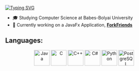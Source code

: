 [![Typing SVG](https://readme-typing-svg.demolab.com/?lines=Hi+,+I'm+Adelina!;Here+are+some+things+about+me:&color=FADADD)](https://git.io/typing-svg)

- 🎓 Studying Computer Science at Babes-Bolyai University 
- 🌱 Currently working on a JavaFx Application, [**ForkFriends**](https://github.com/acadelina/ForkFriends)

##  **Languages:**
<p align="center">
  <img src="https://cdn.jsdelivr.net/gh/devicons/devicon/icons/java/java-original.svg" alt="Java" width="50" height="50"/>
  <img src="https://cdn.jsdelivr.net/gh/devicons/devicon/icons/c/c-original.svg" alt="C" width="50" height="50"/>
  <img src="https://cdn.jsdelivr.net/gh/devicons/devicon/icons/cplusplus/cplusplus-original.svg" alt="C++" width="50" height="50"/>
  <img src="https://cdn.jsdelivr.net/gh/devicons/devicon/icons/csharp/csharp-original.svg" alt="C#" width="50" height="50"/>
  <img src="https://cdn.jsdelivr.net/gh/devicons/devicon/icons/python/python-original.svg" alt="Python" width="50" height="50"/>
  <img src="https://cdn.jsdelivr.net/gh/devicons/devicon/icons/postgresql/postgresql-original.svg" alt="PostgreSQL" width="50" height="50"/>
</p>



